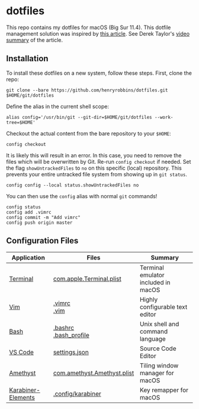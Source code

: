 # dotfiles

This repo contains my dotfiles for macOS (Big Sur 11.4). This
dotfile management solution was inspired by [this
article](https://www.atlassian.com/git/tutorials/dotfiles). See Derek Taylor's
[video summary](https://youtu.be/tBoLDpTWVOM) of the article.

## Installation

To install these dotfiles on a new system, follow these steps. First, clone the
repo:
```
git clone --bare https://github.com/henryrobbins/dotfiles.git $HOME/git/dotfiles
```
Define the alias in the current shell scope:
```
alias config='/usr/bin/git --git-dir=$HOME/git/dotfiles --work-tree=$HOME'
```
Checkout the actual content from the bare repository to your `$HOME`:
```
config checkout
```
It is likely this will result in an error. In this case, you need to remove the
files which will be overwritten by Git. Re-run `config checkout` if needed. Set
the flag `showUntrackedFiles` to `no` on this specific (local) repository. This
prevents your entire untracked file system from showing up in `git status`.
```
config config --local status.showUntrackedFiles no
```
You can then use the `config` alias with normal `git` commands!
```
config status
config add .vimrc
config commit -m "Add vimrc"
config push origin master
```

## Configuration Files

| Application | Files | Summary |
|-------------|-------|---------|
| [Terminal](https://en.wikipedia.org/wiki/Terminal_(macOS)) | [com.apple.Terminal.plist](Library/Preferences/com.apple.Terminal.plist) | Terminal emulator included in macOS |
| [Vim](https://www.vim.org/download.php) | [.vimrc](.vimrc) </br> [.vim](.vim) | Highly configurable text editor |
| [Bash](https://www.gnu.org/software/bash/) | [.bashrc](.bashrc) </br> [.bash_profile](.bash_profile) | Unix shell and command language |
| [VS Code](https://code.visualstudio.com/) | [settings.json](<Library/Application Support/Code/User/settings.json>) | Source Code Editor |
| [Amethyst](https://ianyh.com/amethyst/) | [com.amethyst.Amethyst.plist](Library/Preferences/com.amethyst.Amethyst.plist) | Tiling window manager for macOS |
| [Karabiner-Elements](https://karabiner-elements.pqrs.org/) | [.config/karabiner](.config/karabiner) | Key remapper for macOS |